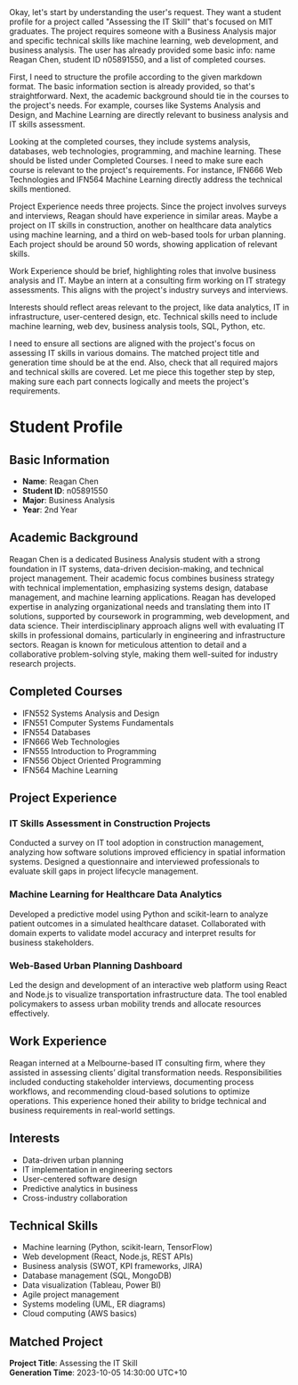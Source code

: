 <think>
Okay, let's start by understanding the user's request. They want a student profile for a project called "Assessing the IT Skill" that's focused on MIT graduates. The project requires someone with a Business Analysis major and specific technical skills like machine learning, web development, and business analysis. The user has already provided some basic info: name Reagan Chen, student ID n05891550, and a list of completed courses.

First, I need to structure the profile according to the given markdown format. The basic information section is already provided, so that's straightforward. Next, the academic background should tie in the courses to the project's needs. For example, courses like Systems Analysis and Design, and Machine Learning are directly relevant to business analysis and IT skills assessment.

Looking at the completed courses, they include systems analysis, databases, web technologies, programming, and machine learning. These should be listed under Completed Courses. I need to make sure each course is relevant to the project's requirements. For instance, IFN666 Web Technologies and IFN564 Machine Learning directly address the technical skills mentioned.

Project Experience needs three projects. Since the project involves surveys and interviews, Reagan should have experience in similar areas. Maybe a project on IT skills in construction, another on healthcare data analytics using machine learning, and a third on web-based tools for urban planning. Each project should be around 50 words, showing application of relevant skills.

Work Experience should be brief, highlighting roles that involve business analysis and IT. Maybe an intern at a consulting firm working on IT strategy assessments. This aligns with the project's industry surveys and interviews.

Interests should reflect areas relevant to the project, like data analytics, IT in infrastructure, user-centered design, etc. Technical skills need to include machine learning, web dev, business analysis tools, SQL, Python, etc. 

I need to ensure all sections are aligned with the project's focus on assessing IT skills in various domains. The matched project title and generation time should be at the end. Also, check that all required majors and technical skills are covered. Let me piece this together step by step, making sure each part connects logically and meets the project's requirements.
</think>

# Student Profile  

## Basic Information  
- **Name**: Reagan Chen  
- **Student ID**: n05891550  
- **Major**: Business Analysis  
- **Year**: 2nd Year  

## Academic Background  
Reagan Chen is a dedicated Business Analysis student with a strong foundation in IT systems, data-driven decision-making, and technical project management. Their academic focus combines business strategy with technical implementation, emphasizing systems design, database management, and machine learning applications. Reagan has developed expertise in analyzing organizational needs and translating them into IT solutions, supported by coursework in programming, web development, and data science. Their interdisciplinary approach aligns well with evaluating IT skills in professional domains, particularly in engineering and infrastructure sectors. Reagan is known for meticulous attention to detail and a collaborative problem-solving style, making them well-suited for industry research projects.  

## Completed Courses  
- IFN552 Systems Analysis and Design  
- IFN551 Computer Systems Fundamentals  
- IFN554 Databases  
- IFN666 Web Technologies  
- IFN555 Introduction to Programming  
- IFN556 Object Oriented Programming  
- IFN564 Machine Learning  

## Project Experience  
### IT Skills Assessment in Construction Projects  
Conducted a survey on IT tool adoption in construction management, analyzing how software solutions improved efficiency in spatial information systems. Designed a questionnaire and interviewed professionals to evaluate skill gaps in project lifecycle management.  

### Machine Learning for Healthcare Data Analytics  
Developed a predictive model using Python and scikit-learn to analyze patient outcomes in a simulated healthcare dataset. Collaborated with domain experts to validate model accuracy and interpret results for business stakeholders.  

### Web-Based Urban Planning Dashboard  
Led the design and development of an interactive web platform using React and Node.js to visualize transportation infrastructure data. The tool enabled policymakers to assess urban mobility trends and allocate resources effectively.  

## Work Experience  
Reagan interned at a Melbourne-based IT consulting firm, where they assisted in assessing clients’ digital transformation needs. Responsibilities included conducting stakeholder interviews, documenting process workflows, and recommending cloud-based solutions to optimize operations. This experience honed their ability to bridge technical and business requirements in real-world settings.  

## Interests  
- Data-driven urban planning  
- IT implementation in engineering sectors  
- User-centered software design  
- Predictive analytics in business  
- Cross-industry collaboration  

## Technical Skills  
- Machine learning (Python, scikit-learn, TensorFlow)  
- Web development (React, Node.js, REST APIs)  
- Business analysis (SWOT, KPI frameworks, JIRA)  
- Database management (SQL, MongoDB)  
- Data visualization (Tableau, Power BI)  
- Agile project management  
- Systems modeling (UML, ER diagrams)  
- Cloud computing (AWS basics)  

## Matched Project  
**Project Title**: Assessing the IT Skill  
**Generation Time**: 2023-10-05 14:30:00 UTC+10